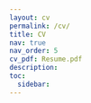 ```yaml
---
layout: cv
permalink: /cv/
title: CV
nav: true
nav_order: 5
cv_pdf: Resume.pdf
description: 
toc:
  sidebar: 
---
```

